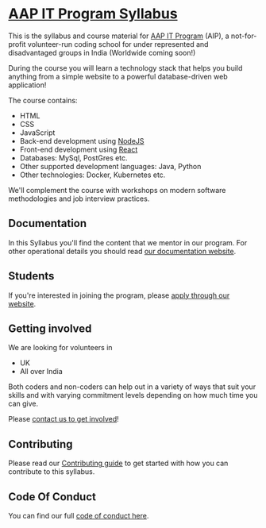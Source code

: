 # [AAP IT Program Syllabus](https://ishaikh.github.io/aitp/)

This is the syllabus and course material for
[AAP IT Program](https://ishaikh.github.io/aitp/) (AIP),
a not-for-profit volunteer-run coding school for under represented and disadvantaged groups in India (Worldwide coming soon!)

During the course you will learn a technology stack that helps you build
anything from a simple website to a powerful database-driven web application!

The course contains:

- HTML
- CSS
- JavaScript
- Back-end development using [NodeJS](https://nodejs.org)
- Front-end development using [React](https://reactjs.org/)
- Databases: MySql, PostGres etc.
- Other supported development languages: Java, Python
- Other technologies: Docker, Kubernetes etc.

We'll complement the course with workshops on modern software methodologies
and job interview practices.

## Documentation

In this Syllabus you'll find the content that we mentor in our program. For other operational details you should read [our documentation website](https://ishaikh.github.io/aitp/).

## Students

If you're interested in joining the program, please
[apply through our website](https://ishaikh.github.io/aitp/).

## Getting involved

We are looking for volunteers in

- UK
- All over India

Both coders and non-coders can help out in a variety of ways that suit your skills and with varying commitment levels depending on how much time you can give.

Please [contact us to get involved](https://ishaikh.github.io/aitp/)!

## Contributing

Please read our [Contributing guide](CONTRIBUTING.md) to get started with how
you can contribute to this syllabus.

## Code Of Conduct

You can find our full [code of conduct here](CODE_OF_CONDUCT.md).

